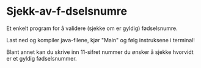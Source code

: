 # Sjekk-av-f-dselsnumre

Et enkelt program for å validere (sjekke om er gyldig) fødselsnumre.

Last ned og kompiler java-filene, kjør "Main" og følg instruksene i terminal!

Blant annet kan du skrive inn 11-sifret nummer du ønsker å sjekke hvorvidt er et gyldig fødselsnummer.
